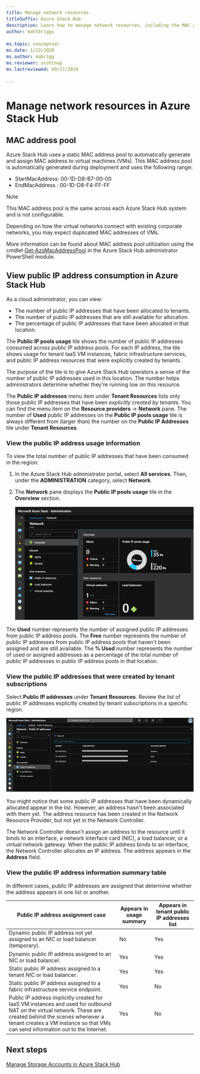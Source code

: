 ```yaml
---
title: Manage network resources
titleSuffix: Azure Stack Hub
description: Learn how to manage network resources, including the MAC address pool and the consumption of public IP addresses in a region.
author: mattbriggs

ms.topic: conceptual
ms.date: 1/22/2020
ms.author: mabrigg
ms.reviewer: scottnap
ms.lastreviewed: 09/17/2019

---
```

# Manage network resources in Azure Stack Hub

## MAC address pool

Azure Stack Hub uses a static MAC address pool to automatically generate and assign MAC address to virtual machines (VMs). This MAC address pool is automatically generated during deployment and uses the following range:

- StartMacAddress: 00-1D-D8-B7-00-00
- EndMacAddress : 00-1D-D8-F4-FF-FF

> [!Note]  
> This MAC address pool is the same across each Azure Stack Hub system and is not configurable.

Depending on how the virtual networks connect with existing corporate networks, you may expect duplicated MAC addresses of VMs.

More information can be found about MAC address pool utilization using the cmdlet [Get-AzsMacAddressPool](https://docs.microsoft.com/powershell/module/azs.fabric.admin/get-azsmacaddresspool) in the Azure Stack Hub administrator PowerShell module.

## View public IP address consumption in Azure Stack Hub

As a cloud administrator, you can view:
 - The number of public IP addresses that have been allocated to tenants.
 - The number of public IP addresses that are still available for allocation.
 - The percentage of public IP addresses that have been allocated in that location.

The **Public IP pools usage** tile shows the number of public IP addresses consumed across public IP address pools. For each IP address, the tile shows usage for tenant IaaS VM instances, fabric infrastructure services, and public IP address resources that were explicitly created by tenants.

The purpose of the tile is to give Azure Stack Hub operators a sense of the number of public IP addresses used in this location. The number helps administrators determine whether they're running low on this resource.

The **Public IP addresses** menu item under **Tenant Resources** lists only those public IP addresses that have been *explicitly created by tenants*. You can find the menu item on the **Resource providers** -> **Network** pane. The number of **Used** public IP addresses on the **Public IP pools usage** tile is always different from (larger than) the number on the **Public IP Addresses** tile
under **Tenant Resources**.

### View the public IP address usage information

To view the total number of public IP addresses that have been consumed
in the region:

1. In the Azure Stack Hub administrator portal, select **All services**. Then, under the **ADMINISTRATION** category, select **Network**.
1. The **Network** pane displays the **Public IP pools usage** tile in the **Overview** section.

    ![Network Resource Provider pane in Azure Stack Hub administrator portal](media/azure-stack-viewing-public-ip-address-consumption/ip-address-consumption-01.png)

The **Used** number represents the number of assigned public IP addresses from public IP address pools. The **Free** number represents the number of public IP addresses from public IP address pools that haven't been assigned and are still available. The **% Used** number represents the number of used or assigned addresses as a percentage of the total number of public IP addresses in public IP address pools in that location.

### View the public IP addresses that were created by tenant subscriptions

Select **Public IP addresses** under **Tenant Resources**. Review the list of public IP addresses explicitly created by tenant subscriptions in a specific region.

![Tenant public IP addresses in Azure Stack Hub administrator portal](media/azure-stack-viewing-public-ip-address-consumption/ip-address-consumption-02.png)

You might notice that some public IP addresses that have been dynamically allocated appear in the list. However, an address hasn't been associated with them yet. The address resource has been created in the Network Resource Provider, but not yet in the Network Controller.

The Network Controller doesn't assign an address to the resource until it
binds to an interface, a network interface card
(NIC), a load balancer, or a virtual network gateway. When the public IP
address binds to an interface, the Network Controller allocates an IP
address. The address appears in the **Address** field.

### View the public IP address information summary table

In different cases, public IP addresses are
assigned that determine whether the address appears in one
list or another.

| **Public IP address assignment case** | **Appears in usage summary** | **Appears in tenant public IP addresses list** |
| --- | --- | --- |
| Dynamic public IP address not yet assigned to an NIC or load balancer (temporary). |No |Yes |
| Dynamic public IP address assigned to an NIC or load balancer. |Yes |Yes |
| Static public IP address assigned to a tenant NIC or load balancer. |Yes |Yes |
| Static public IP address assigned to a fabric infrastructure service endpoint. |Yes |No |
| Public IP address implicitly created for IaaS VM instances and used for outbound NAT on the virtual network. These are created behind the scenes whenever a tenant creates a VM instance so that VMs can send information out to the Internet. |Yes |No |

## Next steps

[Manage Storage Accounts in Azure Stack Hub](azure-stack-manage-storage-accounts.md)
